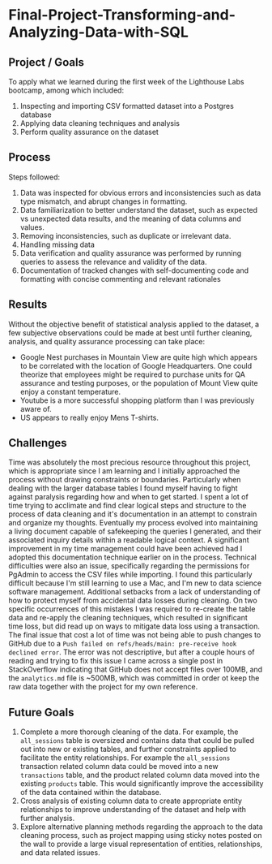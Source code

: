 # Final-Project-Transforming-and-Analyzing-Data-with-SQL

## Project / Goals

To apply what we learned during the first week of the Lighthouse Labs bootcamp, among which included:

1. Inspecting and importing CSV formatted dataset into a Postgres database
1. Applying data cleaning techniques and analysis
1. Perform quality assurance on the dataset

## Process

Steps followed:

1. Data was inspected for obvious errors and inconsistencies such as data type mismatch, and abrupt changes in formatting.
1. Data familiarization to better understand the dataset, such as expected vs unexpected data results, and the meaning of data columns and values.
1. Removing inconsistencies, such as duplicate or irrelevant data.
1. Handling missing data
1. Data verification and quality assurance was performed by running queries to assess the relevance and validity of the data.
1. Documentation of tracked changes with self-documenting code and formatting with concise commenting and relevant rationales

## Results

Without the objective benefit of statistical analysis applied to the dataset, a few subjective observations could be made at best until further cleaning, analysis, and quality assurance processing can take place:

- Google Nest purchases in Mountain View are quite high which appears to be correlated with the location of Google Headquarters. One could theorize that employees might be required to purchase units for QA assurance and testing purposes, or the population of Mount View quite enjoy a constant temperature.
- Youtube is a more successful shopping platform than I was previously aware of.
- US appears to really enjoy Mens T-shirts.

## Challenges 

Time was absolutely the most precious resource throughout this project, which is appropriate since I am learning and I initially approached the process without drawing constraints or boundaries. Particularly when dealing with the larger database tables I found myself having to fight against paralysis regarding how and when to get started. I spent a lot of time trying to acclimate and find clear logical steps and structure to the process of data cleaning and it's documentation in an attempt to constrain and organize my thoughts. Eventually my process evolved into maintaining a living document capable of safekeeping the queries I generated, and their associated inquiry details within a readable logical context. A significant improvement in my time management could have been achieved had I adopted this documentation technique earlier on in the process. Technical difficulties were also an issue, specifically regarding the permissions for PgAdmin to access the CSV files while importing. I found this particularly difficult because I'm still learning to use a Mac, and I'm new to data science software management. Additional setbacks from a lack of understanding of how to protect myself from accidental data losses during cleaning. On two specific occurrences of this mistakes I was required to re-create the table data and re-apply the cleaning techniques, which resulted in significant time loss, but did read up on ways to mitigate data loss using a transaction. The final issue that cost a lot of time was not being able to push changes to GitHub due to a `Push failed on refs/heads/main: pre-receive hook declined error`.  The error was not descriptive, but after a couple hours of reading and trying to fix this issue I came across a single post in StackOverflow indicating that GitHub does not accept files over 100MB, and the `analytics.md` file is ~500MB, which was committed in order ot keep the raw data together with the project for my own reference.

## Future Goals

1. Complete a more thorough cleaning of the data. For example, the `all_sessions` table is oversized and contains data that could be pulled out into new or existing tables, and further constraints applied to facilitate the entity relationships. For example the `all_sessions` transaction related column data could be moved into a new `transactions` table, and the product related column data moved into the existing `products` table. This would significantly improve the accessibility of the data contained within the database.
1. Cross analysis of existing column data to create appropriate entity relationships to improve understanding of the dataset and help with further analysis.
1. Explore alternative planning methods regarding the approach to the data cleaning process, such as project mapping using sticky notes posted on the wall to provide a large visual representation of entities, relationships, and data related issues.